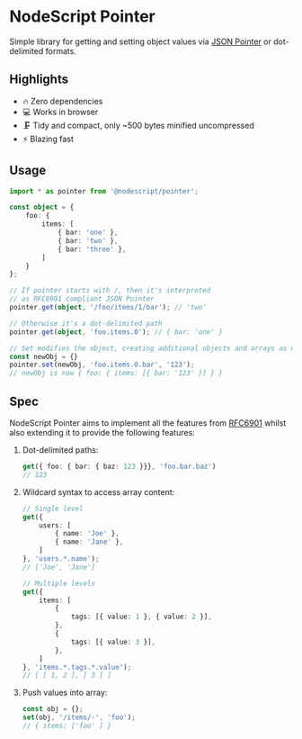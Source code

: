 # NodeScript Pointer

Simple library for getting and setting object values via [JSON Pointer](https://www.rfc-editor.org/rfc/rfc6901.html) or dot-delimited formats.

## Highlights

- 🔥 Zero dependencies
- 💻 Works in browser
- 🗜 Tidy and compact, only ~500 bytes minified uncompressed
- ⚡️ Blazing fast

## Usage

```ts
import * as pointer from '@nodescript/pointer';

const object = {
    foo: {
        items: [
            { bar: 'one' },
            { bar: 'two' },
            { bar: 'three' },
        ]
    }
};

// If pointer starts with /, then it's interpreted
// as RFC6901 compliant JSON Pointer
pointer.get(object, '/foo/items/1/bar'); // 'two'

// Otherwise it's a dot-delimited path
pointer.get(object, 'foo.items.0'); // { bar: 'one' }

// Set modifies the object, creating additional objects and arrays as needed
const newObj = {}
pointer.set(newObj, 'foo.items.0.bar', '123');
// newObj is now { foo: { items: [{ bar: '123' }] } }
```

## Spec

NodeScript Pointer aims to implement all the features from [RFC6901](https://www.rfc-editor.org/rfc/rfc6901.html)
whilst also extending it to provide the following features:

1. Dot-delimited paths:

    ```ts
    get({ foo: { bar: { baz: 123 }}}, 'foo.bar.baz')
    // 123
    ```

2. Wildcard syntax to access array content:

    ```ts
    // Single level
    get({
        users: [
            { name: 'Joe' },
            { name: 'Jane' },
        ]
    }, 'users.*.name');
    // ['Joe', 'Jane']

    // Multiple levels
    get({
        items: [
            {
                tags: [{ value: 1 }, { value: 2 }],
            },
            {
                tags: [{ value: 3 }],
            },
        ]
    }, 'items.*.tags.*.value');
    // [ [ 1, 2 ], [ 3 ] ]
    ```

3. Push values into array:

    ```ts
    const obj = {};
    set(obj, '/items/-', 'foo');
    // { items: ['foo' ] }
    ```

